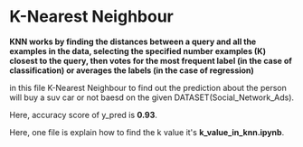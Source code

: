 # K-Nearest Neighbour

**KNN works by finding the distances between a query and all the examples in the data, selecting the specified number examples (K) closest to the query, then votes for the most frequent label (in the case of classification) or averages the labels (in the case of regression)**

in this file K-Nearest Neighbour to find out the prediction about the person will buy a suv car or not baesd on the given DATASET(Social_Network_Ads).

Here, accuracy score of y_pred is **0.93**.

Here, one file is explain how to find the k value it's **k_value_in_knn.ipynb**.
